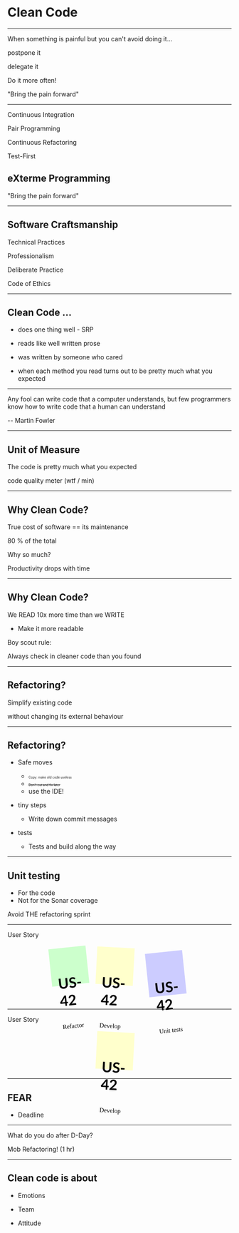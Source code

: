 Clean Code
=
----

When something is painful but you can't avoid doing it...

postpone it                   <!-- .element: class="fragment fade-in-then-out" -->

delegate it                   <!-- .element: class="fragment fade-in-then-out" -->

Do it more often!             <!-- .element: class="fragment" -->

"Bring the pain forward"    <!-- .element: class="fragment" -->

----
Continuous Integration  <!-- .element: class="fragment" -->

Pair Programming        <!-- .element: class="fragment" -->

Continuous Refactoring  <!-- .element: class="fragment" -->

Test-First              <!-- .element: class="fragment" -->

## eXterme Programming

"Bring the pain forward"

----
## Software Craftsmanship

Technical Practices

Professionalism

Deliberate Practice

Code of Ethics


----
## Clean Code ...

<div class="no-bullets">

- does one thing well - SRP           <!-- .element: class="fragment" -->

- reads like well written prose        <!-- .element: class="fragment" -->

- was written by someone who cared     <!-- .element: class="fragment" -->

- when each method you read turns out to be pretty much what you expected <!-- .element: class="fragment" -->

</div>

----
Any fool can write code that a computer understands,
but few programmers know how to write code that a human can understand

-- Martin Fowler

----
## Unit of Measure

The code is pretty much what you expected

code quality meter (wtf / min) <!-- .element: class="fragment" -->

----
## Why Clean Code?

True cost of software == its maintenance <!-- .element: class="fragment" -->

80 % of the total <!-- .element: class="fragment" -->

Why so much? <!-- .element: class="fragment" -->

Productivity drops with time <!-- .element: class="fragment" -->

----
## Why Clean Code?

We READ 10x more time than we WRITE

* Make it more readable

Boy scout rule:

Always check in cleaner code than you found


----
## Refactoring?

Simplify existing code

without changing its external behaviour <!-- .element: class="fragment" -->

----
## Refactoring?

<div class="no-bullets">

- Safe moves
    - <span style="font-size:0.5em;">Copy: make old code useless</span>
    - <span style="font-size:0.5em;"><del>Don't cut and fix later</del></span>
    - use the IDE!

- tiny steps <!-- .element: class="fragment" -->
    - Write down commit messages <!-- .element: class="fragment" -->

- tests <!-- .element: class="fragment" -->
    - Tests and build along the way <!-- .element: class="fragment" -->

</div>

----
## Unit testing

<div class="fragment">

- For the code
- Not for the Sonar coverage
</div>

Avoid THE refactoring sprint <!-- .element: class="fragment" -->

----
User Story
<link href="https://fonts.googleapis.com/css2?family=Reenie+Beanie&display=swap" rel="stylesheet">
<div style="margin: 20px auto; font-family: 'Lato';">
<ul style="margin:0; padding:0; list-style:none; display: flex; flex-wrap: wrap; justify-content: center; ">
  <li style="margin-right: 20px">
    <a href="#" style="text-decoration:none; color:#000; background:#cfc; display:block; height:4em; width:4em; padding:1em; transform: rotate(-6deg);">
      <h3 style="font-weight: bold; font-size: 2rem; color:#000; ">US-42</h3>
      <p style="font-family: 'Reenie Beanie';">Refactor</p>
    </a>
  </li>
  <li style="margin-right: 20px">
    <a href="#" style="text-decoration:none; color:#000; background:#ffc; display:block; height:4em; width:4em; padding:1em; transform: rotate(3deg);">
      <h3 style="font-weight: bold; font-size: 2rem; color:#000; ">US-42</h3>
      <p style="font-family: 'Reenie Beanie';">Develop</p>
    </a>
  </li>
  <li style="margin: 10px">
    <a href="#" style="text-decoration:none; color:#000; background:#ccf; display:block; height:5em; width:4em; padding:1em; transform: rotate(-6deg);">
      <h3 style="font-weight: bold; font-size: 2rem; color:#000; ">US-42</h3>
      <p style="font-family: 'Reenie Beanie';">Unit tests</p>
    </a>
  </li>
</ul>
</div>

----
User Story
<div style="margin: 20px auto; font-family: 'Lato';">
<ul style="margin:0; padding:0; list-style:none; display: flex; flex-wrap: wrap; justify-content: center; ">
  <li style="margin-right: 20px">
    <a href="#" style="text-decoration:none; color:#000; background:#ffc; display:block; height:4em; width:4em; padding:1em; transform: rotate(3deg);">
      <h3 style="font-weight: bold; font-size: 2rem; color:#000; ">US-42</h3>
      <p style="font-family: 'Reenie Beanie';">Develop</p>
    </a>
  </li>
</ul>
</div>

----
## FEAR

- Deadline

----
What do you do after D-Day?

Mob Refactoring! (1 hr)   <!-- .element: class="fragment" -->

----
## Clean code is about

<div class="no-bullets">

- Emotions <!-- .element: class="fragment" -->

- Team <!-- .element: class="fragment" -->

- Attitude <!-- .element: class="fragment" -->

</div>


